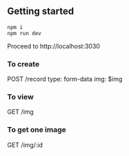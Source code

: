 ## Getting started
```
npm i
npm run dev
```

Proceed to http://localhost:3030

### To create

POST /record type: form-data img: $img

### To view

GET /img

### To get one image

GET /img/:id
